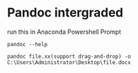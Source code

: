 # Pandoc intergraded

run this in Anaconda Powershell Prompt

```
pandoc --help

pandoc file.xx(support drag-and-drop) -o C:\Users\Administrator\Desktop\file.docx
```
